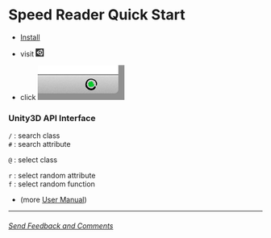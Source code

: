 Speed Reader Quick Start
========================

- [Install](http://testacoda.xfos.net:5252/sa/)

- visit [![unity3d](sites/unity3d.png)](http://docs.unity3d.com/Documentation/ScriptReference/index.html) 

- click ![widget](sites/widget.png)

### Unity3D API Interface
  
`/` : search class  
`#` : search attribute  
  
`@` : select class  
  
`r` : select random attribute  
`f` : select random function  

- (more [User Manual](https://github.com/xfosdev/SpeedReader/blob/master/MANUAL.md))  

- - -  
  
###### *[Send Feedback and Comments](https://github.com/xfosdev/SpeedReader/issues)*
